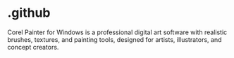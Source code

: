 # .github
Corel Painter for Windows is a professional digital art software with realistic brushes, textures, and painting tools, designed for artists, illustrators, and concept creators.
